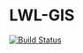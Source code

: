 LWL-GIS
=======

[![Build Status](https://travis-ci.org/mpfeil/LWL-GIS.svg?branch=master)](https://travis-ci.org/mpfeil/LWL-GIS)

